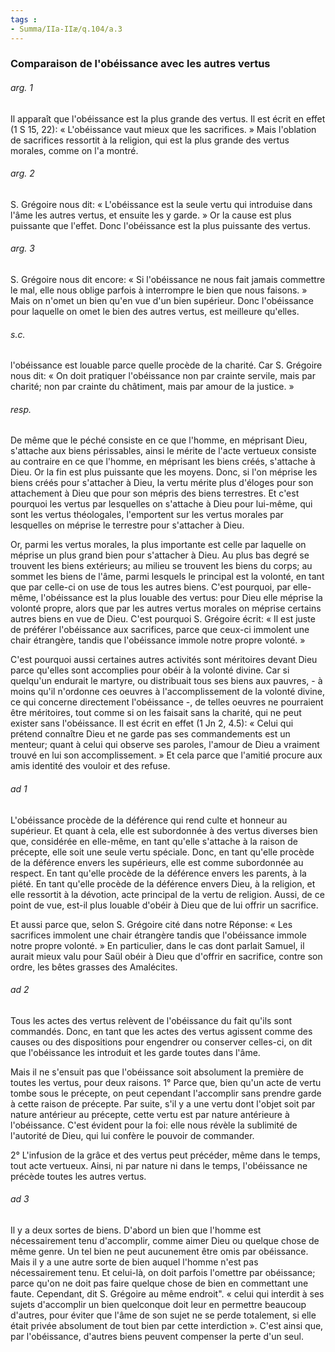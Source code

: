 ```yaml
---
tags : 
- Summa/IIa-IIæ/q.104/a.3
---
```


### Comparaison de l'obéissance avec les autres vertus

###### arg. 1
Il apparaît que l'obéissance est la plus grande des vertus. Il est écrit en effet (1 S 15, 22): « L'obéissance vaut mieux que les sacrifices. » Mais l'oblation de sacrifices ressortit à la religion, qui est la plus grande des vertus morales, comme on l'a montré. 

###### arg. 2
S. Grégoire nous dit: « L'obéissance est la seule vertu qui introduise dans l'âme les autres vertus, et ensuite les y garde. » Or la cause est plus puissante que l'effet. Donc l'obéissance est la plus puissante des vertus. 

###### arg. 3
S. Grégoire nous dit encore: « Si l'obéissance ne nous fait jamais commettre le mal, elle nous oblige parfois à interrompre le bien que nous faisons. » Mais on n'omet un bien qu'en vue d'un bien supérieur. Donc l'obéissance pour laquelle on omet le bien des autres vertus, est meilleure qu'elles. 

###### s.c.
l'obéissance est louable parce quelle procède de la charité. Car S. Grégoire nous dit: « On doit pratiquer l'obéissance non par crainte servile, mais par charité; non par crainte du châtiment, mais par amour de la justice. » 

###### resp.
De même que le péché consiste en ce que l'homme, en méprisant Dieu, s'attache aux biens périssables, ainsi le mérite de l'acte vertueux consiste au contraire en ce que l'homme, en méprisant les biens créés, s'attache à Dieu. Or la fin est plus puissante que les moyens. Donc, si l'on méprise les biens créés pour s'attacher à Dieu, la vertu mérite plus d'éloges pour son attachement à Dieu que pour son mépris des biens terrestres. Et c'est pourquoi les vertus par lesquelles on s'attache à Dieu pour lui-même, qui sont les vertus théologales, l'emportent sur les vertus morales par lesquelles on méprise le terrestre pour s'attacher à Dieu. 

Or, parmi les vertus morales, la plus importante est celle par laquelle on méprise un plus grand bien pour s'attacher à Dieu. Au plus bas degré se trouvent les biens extérieurs; au milieu se trouvent les biens du corps; au sommet les biens de l'âme, parmi lesquels le principal est la volonté, en tant que par celle-ci on use de tous les autres biens. C'est pourquoi, par elle-même, l'obéissance est la plus louable des vertus: pour Dieu elle méprise la volonté propre, alors que par les autres vertus morales on méprise certains autres biens en vue de Dieu. C'est pourquoi S. Grégoire écrit: « Il est juste de préférer l'obéissance aux sacrifices, parce que ceux-ci immolent une chair étrangère, tandis que l'obéissance immole notre propre volonté. » 

C'est pourquoi aussi certaines autres activités sont méritoires devant Dieu parce qu'elles sont accomplies pour obéir à la volonté divine. Car si quelqu'un endurait le martyre, ou distribuait tous ses biens aux pauvres, - à moins qu'il n'ordonne ces oeuvres à l'accomplissement de la volonté divine, ce qui concerne directement l'obéissance -, de telles oeuvres ne pourraient être méritoires, tout comme si on les faisait sans la charité, qui ne peut exister sans l'obéissance. Il est écrit en effet (1 Jn 2, 4.5): « Celui qui prétend connaître Dieu et ne garde pas ses commandements est un menteur; quant à celui qui observe ses paroles, l'amour de Dieu a vraiment trouvé en lui son accomplissement. » Et cela parce que l'amitié procure aux amis identité des vouloir et des refuse. 

###### ad 1
L'obéissance procède de la déférence qui rend culte et honneur au supérieur. Et quant à cela, elle est subordonnée à des vertus diverses bien que, considérée en elle-même, en tant qu'elle s'attache à la raison de précepte, elle soit une seule vertu spéciale. Donc, en tant qu'elle procède de la déférence envers les supérieurs, elle est comme subordonnée au respect. En tant qu'elle procède de la déférence envers les parents, à la piété. En tant qu'elle procède de la déférence envers Dieu, à la religion, et elle ressortit à la dévotion, acte principal de la vertu de religion. Aussi, de ce point de vue, est-il plus louable d'obéir à Dieu que de lui offrir un sacrifice. 

Et aussi parce que, selon S. Grégoire cité dans notre Réponse: « Les sacrifices immolent une chair étrangère tandis que l'obéissance immole notre propre volonté. » En particulier, dans le cas dont parlait Samuel, il aurait mieux valu pour Saül obéir à Dieu que d'offrir en sacrifice, contre son ordre, les bêtes grasses des Amalécites. 

###### ad 2
Tous les actes des vertus relèvent de l'obéissance du fait qu'ils sont commandés. Donc, en tant que les actes des vertus agissent comme des causes ou des dispositions pour engendrer ou conserver celles-ci, on dit que l'obéissance les introduit et les garde toutes dans l'âme. 

Mais il ne s'ensuit pas que l'obéissance soit absolument la première de toutes les vertus, pour deux raisons. 1° Parce que, bien qu'un acte de vertu tombe sous le précepte, on peut cependant l'accomplir sans prendre garde à cette raison de précepte. Par suite, s'il y a une vertu dont l'objet soit par nature antérieur au précepte, cette vertu est par nature antérieure à l'obéissance. C'est évident pour la foi: elle nous révèle la sublimité de l'autorité de Dieu, qui lui confère le pouvoir de commander. 

2° L'infusion de la grâce et des vertus peut précéder, même dans le temps, tout acte vertueux. Ainsi, ni par nature ni dans le temps, l'obéissance ne précède toutes les autres vertus. 

###### ad 3
Il y a deux sortes de biens. D'abord un bien que l'homme est nécessairement tenu d'accomplir, comme aimer Dieu ou quelque chose de même genre. Un tel bien ne peut aucunement être omis par obéissance. Mais il y a une autre sorte de bien auquel l'homme n'est pas nécessairement tenu. Et celui-là, on doit parfois l'omettre par obéissance; parce qu'on ne doit pas faire quelque chose de bien en commettant une faute. Cependant, dit S. Grégoire au même endroit". « celui qui interdit à ses sujets d'accomplir un bien quelconque doit leur en permettre beaucoup d'autres, pour éviter que l'âme de son sujet ne se perde totalement, si elle était privée absolument de tout bien par cette interdiction ». C'est ainsi que, par l'obéissance, d'autres biens peuvent compenser la perte d'un seul. 

